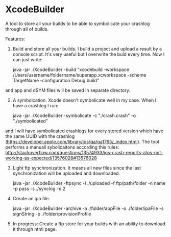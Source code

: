 XcodeBuilder
============

A tool to store all your builds to be able to symbolicate your crashlog through all of builds.

Features:

1) Build and store all your builds. I build a project and upload a result by a console script. It's very useful but I overwrite the buld every time. Now I can just write:

    java -jar ./XcodeBuilder -build "xcodebuild -workspace /Users/username/foldername/superapp.xcworkspace -scheme TargetName -configuration Debug build"
    
and app and dSYM files will be saved in separate directory.

2) A symbolcation. Xcode doesn't symbolicate well in my case. When I have a crashlog I run:  

    java -jar ./XcodeBuilder -symbolicate -c "./crash.crash" -o "./symbolicated"

and I will have symbolicated crashlogs for every stored version which have the same UUID with the crashlog (https://developer.apple.com/library/ios/qa/qa1765/_index.html). The tool performs a manuall sybolicaitons according this rules: http://stackoverflow.com/questions/13574933/ios-crash-reports-atos-not-working-as-expected/13576028#13576028

3) Light ftp synchronization. It means all new files since the last synchronization will be uploaded and downloaded.

    java -jar ./XcodeBuilder -ftpsync -l ./uploaded -f ftp/path/folder -n name -p pass -s ./synclog -d 2

4) Create an ipa file.

    java -jar ./XcodeBuilder -archive -a ./folder/appFile -o ./folder/ipaFile -s signString -p ./folder/provisionProfile

5) In progress: Create a ftp store for your builds with an ability to download it through html page.
